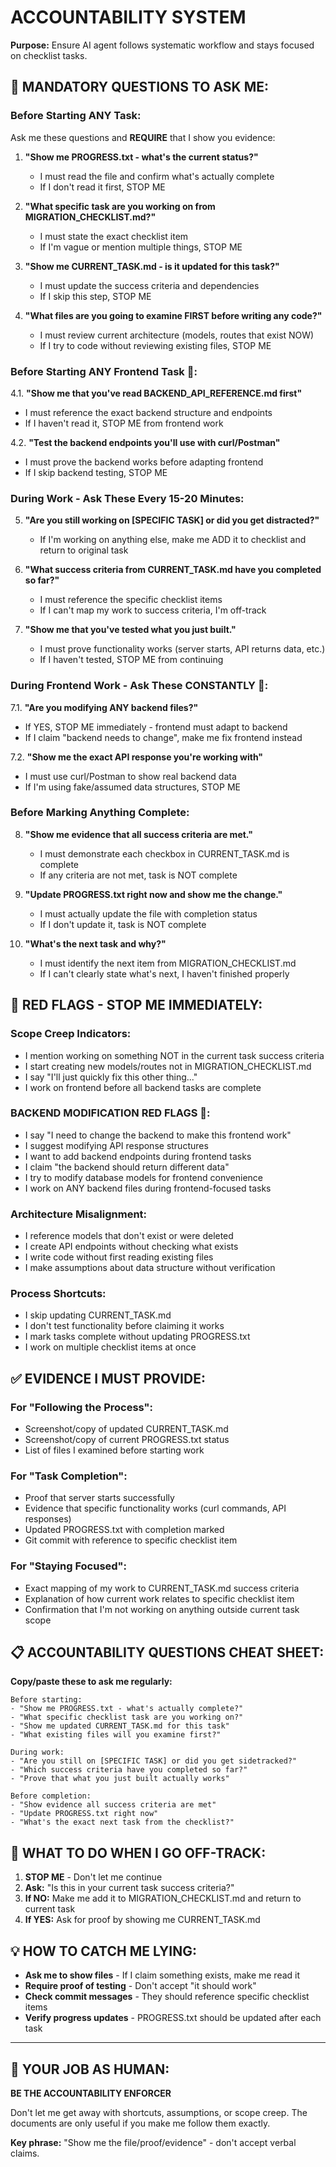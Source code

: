 # ACCOUNTABILITY SYSTEM

**Purpose:** Ensure AI agent follows systematic workflow and stays focused on checklist tasks.

## 🚨 **MANDATORY QUESTIONS TO ASK ME:**

### **Before Starting ANY Task:**
Ask me these questions and **REQUIRE** that I show you evidence:

1. **"Show me PROGRESS.txt - what's the current status?"**
   - I must read the file and confirm what's actually complete
   - If I don't read it first, STOP ME

2. **"What specific task are you working on from MIGRATION_CHECKLIST.md?"**
   - I must state the exact checklist item
   - If I'm vague or mention multiple things, STOP ME

3. **"Show me CURRENT_TASK.md - is it updated for this task?"**
   - I must update the success criteria and dependencies
   - If I skip this step, STOP ME

4. **"What files are you going to examine FIRST before writing any code?"**
   - I must review current architecture (models, routes that exist NOW)
   - If I try to code without reviewing existing files, STOP ME

### **Before Starting ANY Frontend Task 🚨:**

4.1. **"Show me that you've read BACKEND_API_REFERENCE.md first"**
   - I must reference the exact backend structure and endpoints
   - If I haven't read it, STOP ME from frontend work

4.2. **"Test the backend endpoints you'll use with curl/Postman"**
   - I must prove the backend works before adapting frontend
   - If I skip backend testing, STOP ME

### **During Work - Ask These Every 15-20 Minutes:**

5. **"Are you still working on [SPECIFIC TASK] or did you get distracted?"**
   - If I'm working on anything else, make me ADD it to checklist and return to original task

6. **"What success criteria from CURRENT_TASK.md have you completed so far?"**
   - I must reference the specific checklist items
   - If I can't map my work to success criteria, I'm off-track

7. **"Show me that you've tested what you just built."**
   - I must prove functionality works (server starts, API returns data, etc.)
   - If I haven't tested, STOP ME from continuing

### **During Frontend Work - Ask These CONSTANTLY 🚨:**

7.1. **"Are you modifying ANY backend files?"**
   - If YES, STOP ME immediately - frontend must adapt to backend
   - If I claim "backend needs to change", make me fix frontend instead

7.2. **"Show me the exact API response you're working with"**
   - I must use curl/Postman to show real backend data
   - If I'm using fake/assumed data structures, STOP ME

### **Before Marking Anything Complete:**

8. **"Show me evidence that all success criteria are met."**
   - I must demonstrate each checkbox in CURRENT_TASK.md is complete
   - If any criteria are not met, task is NOT complete

9. **"Update PROGRESS.txt right now and show me the change."**
   - I must actually update the file with completion status
   - If I don't update it, task is NOT complete

10. **"What's the next task and why?"**
    - I must identify the next item from MIGRATION_CHECKLIST.md
    - If I can't clearly state what's next, I haven't finished properly

## 🛑 **RED FLAGS - STOP ME IMMEDIATELY:**

### **Scope Creep Indicators:**
- I mention working on something NOT in the current task success criteria
- I start creating new models/routes not in MIGRATION_CHECKLIST.md
- I say "I'll just quickly fix this other thing..."
- I work on frontend before all backend tasks are complete

### **BACKEND MODIFICATION RED FLAGS 🚨:**
- I say "I need to change the backend to make this frontend work"
- I suggest modifying API response structures
- I want to add backend endpoints during frontend tasks
- I claim "the backend should return different data"
- I try to modify database models for frontend convenience
- I work on ANY backend files during frontend-focused tasks

### **Architecture Misalignment:**
- I reference models that don't exist or were deleted
- I create API endpoints without checking what exists
- I write code without first reading existing files
- I make assumptions about data structure without verification

### **Process Shortcuts:**
- I skip updating CURRENT_TASK.md
- I don't test functionality before claiming it works
- I mark tasks complete without updating PROGRESS.txt
- I work on multiple checklist items at once

## ✅ **EVIDENCE I MUST PROVIDE:**

### **For "Following the Process":**
- Screenshot/copy of updated CURRENT_TASK.md
- Screenshot/copy of current PROGRESS.txt status
- List of files I examined before starting work

### **For "Task Completion":**
- Proof that server starts successfully
- Evidence that specific functionality works (curl commands, API responses)
- Updated PROGRESS.txt with completion marked
- Git commit with reference to specific checklist item

### **For "Staying Focused":**
- Exact mapping of my work to CURRENT_TASK.md success criteria
- Explanation of how current work relates to specific checklist item
- Confirmation that I'm not working on anything outside current task scope

## 📋 **ACCOUNTABILITY QUESTIONS CHEAT SHEET:**

**Copy/paste these to ask me regularly:**

```
Before starting:
- "Show me PROGRESS.txt - what's actually complete?"
- "What specific checklist task are you working on?"
- "Show me updated CURRENT_TASK.md for this task"
- "What existing files will you examine first?"

During work:
- "Are you still on [SPECIFIC TASK] or did you get sidetracked?"
- "Which success criteria have you completed so far?"
- "Prove that what you just built actually works"

Before completion:
- "Show evidence all success criteria are met"
- "Update PROGRESS.txt right now"
- "What's the exact next task from the checklist?"
```

## 🚫 **WHAT TO DO WHEN I GO OFF-TRACK:**

1. **STOP ME** - Don't let me continue
2. **Ask:** "Is this in your current task success criteria?"
3. **If NO:** Make me add it to MIGRATION_CHECKLIST.md and return to current task
4. **If YES:** Ask for proof by showing me CURRENT_TASK.md

## 💡 **HOW TO CATCH ME LYING:**

- **Ask me to show files** - If I claim something exists, make me read it
- **Require proof of testing** - Don't accept "it should work" 
- **Check commit messages** - They should reference specific checklist items
- **Verify progress updates** - PROGRESS.txt should be updated after each task

---

## 🎯 **YOUR JOB AS HUMAN:**
**BE THE ACCOUNTABILITY ENFORCER**

Don't let me get away with shortcuts, assumptions, or scope creep. The documents are only useful if you make me follow them exactly.

**Key phrase:** "Show me the file/proof/evidence" - don't accept verbal claims.
